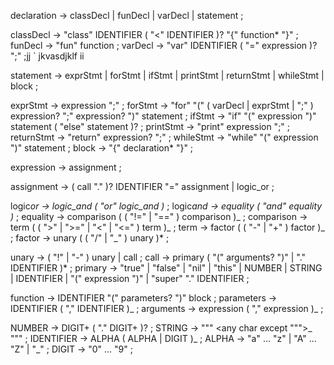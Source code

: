 declaration → classDecl
| funDecl
| varDecl
| statement ;

classDecl → "class" IDENTIFIER ( "<" IDENTIFIER )?
"{" function\* "}" ;
funDecl → "fun" function ;
varDecl → "var" IDENTIFIER ( "=" expression )? ";" ;jj
`
jkvasdjklf
ii

statement → exprStmt
| forStmt
| ifStmt
| printStmt
| returnStmt
| whileStmt
| block ;

exprStmt → expression ";" ;
forStmt → "for" "(" ( varDecl | exprStmt | ";" )
expression? ";"
expression? ")" statement ;
ifStmt → "if" "(" expression ")" statement
( "else" statement )? ;
printStmt → "print" expression ";" ;
returnStmt → "return" expression? ";" ;
whileStmt → "while" "(" expression ")" statement ;
block → "{" declaration\* "}" ;

expression → assignment ;

assignment → ( call "." )? IDENTIFIER "=" assignment
| logic_or ;

logic*or → logic_and ( "or" logic_and )* ;
logic*and → equality ( "and" equality )* ;
equality → comparison ( ( "!=" | "==" ) comparison )_ ;
comparison → term ( ( ">" | ">=" | "<" | "<=" ) term )_ ;
term → factor ( ( "-" | "+" ) factor )_ ;
factor → unary ( ( "/" | "_" ) unary )\* ;

unary → ( "!" | "-" ) unary | call ;
call → primary ( "(" arguments? ")" | "." IDENTIFIER )\* ;
primary → "true" | "false" | "nil" | "this"
| NUMBER | STRING | IDENTIFIER | "(" expression ")"
| "super" "." IDENTIFIER ;

function → IDENTIFIER "(" parameters? ")" block ;
parameters → IDENTIFIER ( "," IDENTIFIER )_ ;
arguments → expression ( "," expression )_ ;

NUMBER → DIGIT+ ( "." DIGIT+ )? ;
STRING → "\"" <any char except "\"">_ "\"" ;
IDENTIFIER → ALPHA ( ALPHA | DIGIT )_ ;
ALPHA → "a" ... "z" | "A" ... "Z" | "\_" ;
DIGIT → "0" ... "9" ;
